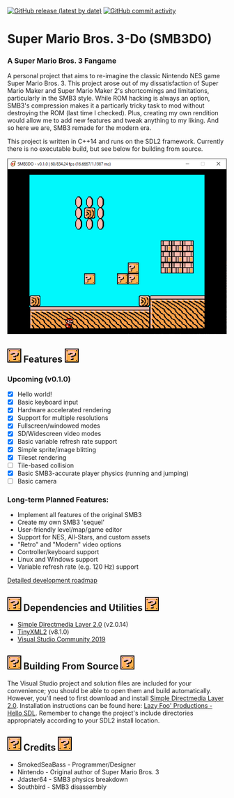 [![GitHub release (latest by date)](https://img.shields.io/github/v/release/SmokedSeaBass/SMB3DO)](https://github.com/SmokedSeaBass/SMB3DO/releases) [![GitHub commit activity](https://img.shields.io/github/commit-activity/m/SmokedSeaBass/SMB3DO)](https://github.com/SmokedSeaBass/SMB3DO/commits) 
# Super Mario Bros. 3-Do (SMB3DO)
### A Super Mario Bros. 3 Fangame
A personal project that aims to re-imagine the classic Nintendo NES game Super Mario Bros. 3.  This project arose out of my dissatisfaction of Super Mario Maker and Super Mario Maker 2's shortcomings and limitations, particularly in the SMB3 style.  While ROM hacking is always an option, SMB3's compression makes it a particarly tricky task to mod without destroying the ROM (last time I checked).  Plus, creating my own rendition would allow me to add new features and tweak anything to my liking.  And so here we are, SMB3 remade for the modern era.

This project is written in C++14 and runs on the SDL2 framework.  Currently there is no executable build, but see below for building from source.

<img src="docs/smb3do_v0-1-0_sample.png"/>

## <img src="docs/smb3do_bullet.png" width="32px"/> Features <img src="docs/smb3do_bullet.png" width="32px"/>
### Upcoming (v0.1.0)
* [x] Hello world!
* [x] Basic keyboard input
* [x] Hardware accelerated rendering
* [x] Support for multiple resolutions
* [x] Fullscreen/windowed modes
* [x] SD/Widescreen video modes
* [x] Basic variable refresh rate support
* [x] Simple sprite/image blitting
* [x] Tileset rendering
* [ ] Tile-based collision
* [x] Basic SMB3-accurate player physics (running and jumping)
* [ ] Basic camera

### Long-term Planned Features:
* Implement all features of the original SMB3
* Create my own SMB3 'sequel'
* User-friendly level/map/game editor
* Support for NES, All-Stars, and custom assets
* "Retro" and "Modern" video options
* Controller/keyboard support
* Linux and Windows support
* Variable refresh rate (e.g. 120 Hz) support

[Detailed development roadmap](https://docs.google.com/spreadsheets/d/1Y0XjZVZ6z5f_Yi8HuqKNcNB47MKjdfytgAIx97y7Uow/edit?usp=sharing)

## <img src="docs/smb3do_bullet.png" width="32px"/> Dependencies and Utilities <img src="docs/smb3do_bullet.png" width="32px"/>
* [Simple Directmedia Layer 2.0](https://www.libsdl.org/) (v2.0.14)
* [TinyXML2](https://github.com/leethomason/tinyxml2) (v8.1.0)
* [Visual Studio Community 2019](https://visualstudio.microsoft.com/)

## <img src="docs/smb3do_bullet.png" width="32px"/> Building From Source <img src="docs/smb3do_bullet.png" width="32px"/>
The Visual Studio project and solution files are included for your convenience; you should be able to open them and build automatically.  However, you'll need to first download and install [Simple Directmedia Layer 2.0](https://www.libsdl.org/). Installation instructions can be found here: [Lazy Foo' Productions - Hello SDL](https://lazyfoo.net/tutorials/SDL/01_hello_SDL/index.php).  Remember to change the project's include directories appropriately according to your SDL2 install location.

## <img src="docs/smb3do_bullet.png" width="32px"/> Credits <img src="docs/smb3do_bullet.png" width="32px"/>
* SmokedSeaBass - Programmer/Designer
* Nintendo - Original author of Super Mario Bros. 3
* Jdaster64 - SMB3 physics breakdown
* Southbird - SMB3 disassembly
